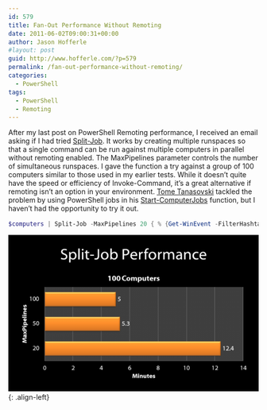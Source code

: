```yaml
---
id: 579
title: Fan-Out Performance Without Remoting
date: 2011-06-02T09:00:31+00:00
author: Jason Hofferle
#layout: post
guid: http://www.hofferle.com/?p=579
permalink: /fan-out-performance-without-remoting/
categories:
  - PowerShell
tags:
  - PowerShell
  - Remoting
---
```

After my last post on PowerShell Remoting performance, I received an email asking if I had tried [Split-Job](http://poshcode.org/). It works by creating multiple runspaces so that a single command can be run against multiple computers in parallel without remoting enabled. The MaxPipelines parameter controls the number of simultaneous runspaces. I gave the function a try against a group of 100 computers similar to those used in my earlier tests. While it doesn&#8217;t quite have the speed or efficiency of Invoke-Command, it&#8217;s a great alternative if remoting isn&#8217;t an option in your environment. [Tome Tanasovski](http://powertoe.wordpress.com/) tackled the problem by using PowerShell jobs in his [Start-ComputerJobs](http://poshcode.org/) function, but I haven&#8217;t had the opportunity to try it out.

```powershell
$computers | Split-Job -MaxPipelines 20 { % {Get-WinEvent -FilterHashtable @{logname="security";id=4624} -MaxEvents 20 -ComputerName $_} }
```

![image-left](/assets/img/Split-Job_Chart-e1306973532969.png){: .align-left}
